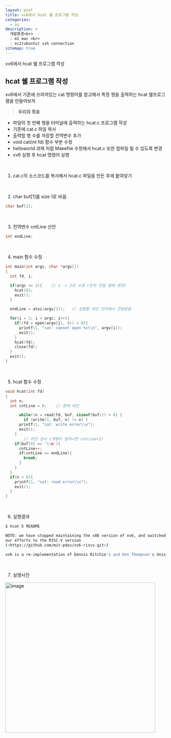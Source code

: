 ```yaml
---
layout: post
title: xv6에서 hcat 쉘 프로그램 작성
categories: 
  - os
description: >
  개발환경<br>
  : m1 mac <br>
  : ec2(ubuntu) ssh connection
sitemap: true
---
```


xv6에서 hcat 쉘 프로그램 작성

## hcat 쉘 프로그램 작성

xv6에서 기존에 쓰여져있는 cat 명령어를 참고해서 특정 행을 출력하는 hcat 쉘프로그램을 만들어보자
<br>

> **우리의 목표**
-   파일의 첫 번째 <n>행을 터미널에 출력하는 hcat.c 프로그램 작성
-   기존에 cat.c 파일 복사
-   출력할 행 수를 저장할 전역변수 추가
-   void cat(int fd) 함수 부분 수정
-   helloworld 과제 처럼 Makefile 수정해서 hcat.c 또한 컴파일 될 수 있도록 변경
-   xv6 실행 후 hcat 명령어 실행



<br>

1)  cat.c의 소스코드를 복사해서 hcat.c 파일을 만든 후에 붙여넣기

<br>
    
2)  char buf[1]를 size 1로 바꿈.
 
```c
char buf[1];
```
<br>

3)  전역변수 cntLine 선언

```c
int endLine;
```

<br>

4)  main 함수 수정

```c
int main(int argc, char *argv[])
{
  int fd, i;

  if(argc <= 2){    // 1 -> 2로 수정 (인자 전달 형태 변경)
    hcat(0);
    exit();
  }

  endLine = atoi(argv[1]);   // 실행할 라인 인자에서 전달받음

  for(i = 2; i < argc; i++){
    if((fd = open(argv[i], 0)) < 0){
      printf(1, "cat: cannot open %s\\n", argv[i]);
      exit();
    }
    hcat(fd);
    close(fd);
  }
  exit();
}
```
<br>

5) hcat 함수 수정

```c
void hcat(int fd)
{
  int n;
  int cntLine = 0;    // 현재 라인

	  while((n = read(fd, buf, sizeof(buf))) > 0) {
	    if (write(1, buf, n) != n) {
      printf(1, "cat: write error\\n");
      exit();
    }
		// 라인 검사 (개행이 일어나면 cntLine+1)
    if(buf[0] == '\\n'){
      cntLine++;
      if(cntLine == endLine){
        break;
      }
    }
  }
  if(n < 0){
    printf(1, "cat: read error\\n");
    exit();
  }
}
```

<br>

6)  실행결과

```bash
$ hcat 5 README

NOTE: we have stopped maintaining the x86 version of xv6, and switched
our efforts to the RISC-V version
(<https://github.com/mit-pdos/xv6-riscv.git>)

xv6 is a re-implementation of Dennis Ritchie's and Ken Thompson's Unix
```

<br>

7) 실행사진

<img width="468" alt="image" src="https://user-images.githubusercontent.com/62997391/212541381-21a62214-2a25-4db6-8b40-aec9533132ac.png">

